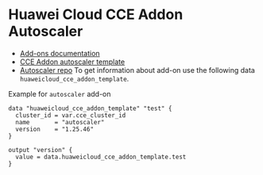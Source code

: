 # Huawei Cloud CCE Addon Autoscaler

+ [Add-ons documentation](https://support.huaweicloud.com/intl/en-us/usermanual-cce/cce_10_0064.html)
+ [CCE Addon autoscaler template](https://github.com/huaweicloud/terraform-provider-huaweicloud/blob/master/examples/cce/basic/cce-addon-templates.md#autoscaler)
+ [Autoscaler repo](https://github.com/kubernetes/autoscaler/tree/master)
To get information about add-on use the following data `huaweicloud_cce_addon_template`.

Example for `autoscaler` add-on

```hcl
data "huaweicloud_cce_addon_template" "test" {
  cluster_id = var.cce_cluster_id
  name       = "autoscaler"
  version    = "1.25.46"
}

output "version" {
  value = data.huaweicloud_cce_addon_template.test
}
```

